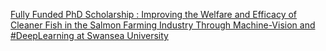 [Fully Funded PhD Scholarship : Improving the Welfare and Efficacy of Cleaner Fish in the Salmon Farming Industry Through Machine-Vision and #DeepLearning at Swansea University](https://qi.tc/qi/110876)